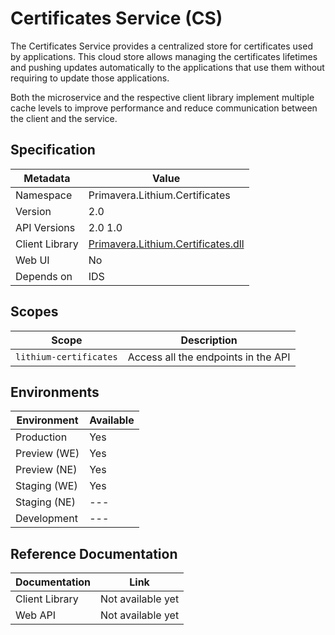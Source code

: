 # Certificates Service (CS)

The Certificates Service provides a centralized store for certificates used by applications. This cloud store allows managing the certificates lifetimes and pushing updates automatically to the applications that use them without requiring to update those applications.

Both the microservice and the respective client library implement multiple cache levels to improve performance and reduce communication between the client and the service.

## Specification

| Metadata | Value |
| - | - |
| Namespace | Primavera.Lithium.Certificates |
| Version | 2.0 |
| API Versions | 2.0 1.0 |
| Client Library | [Primavera.Lithium.Certificates.dll](http://nuget.primaverabss.com:82/feeds/public-lithium-general/Primavera.Lithium.Certificates) |
| Web UI | No |
| Depends on | IDS |

## Scopes

| Scope | Description |
| - | - |
| `lithium-certificates` | Access all the endpoints in the API |

## Environments

| Environment | Available |
| - | - |
| Production | Yes |
| Preview (WE) | Yes |
| Preview (NE) | Yes |
| Staging (WE) | Yes |
| Staging (NE) | --- |
| Development | --- |

## Reference Documentation

| Documentation | Link |
| - | - |
| Client Library | Not available yet |
| Web API | Not available yet |
